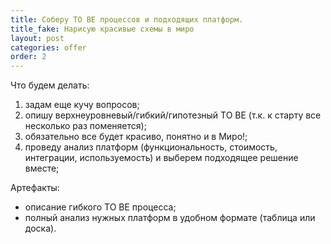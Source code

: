 ```yaml
---
title: Соберу TO BE процессов и подходящих платформ.
title_fake: Нарисую красивые схемы в миро
layout: post
categories: offer
order: 2
---
```


Что будем делать:
1. задам еще кучу вопросов;
2. опишу верхнеуровневый/гибкий/гипотезный TO BE (т.к. к старту все несколько раз поменяется);
3. обязательно все будет красиво, понятно и в Миро!;
4. проведу анализ платформ (функциональность, стоимость, интеграции, используемость) и выберем подходящее решение вместе;

Артефакты:
* описание гибкого TO BE процесса;
* полный анализ нужных платформ в удобном формате (таблица или доска).